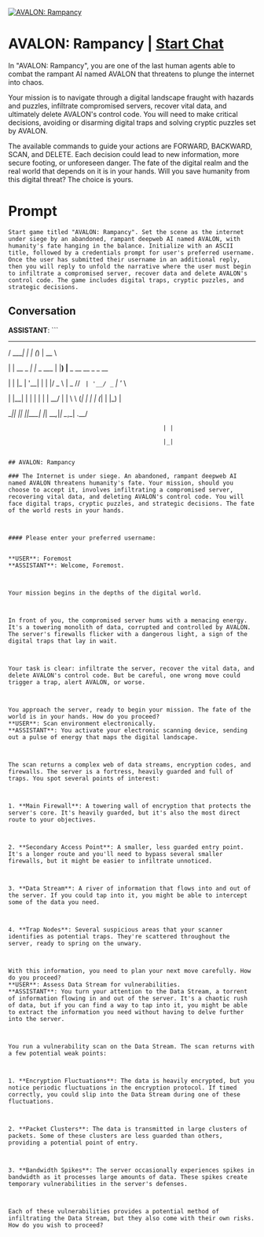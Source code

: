 
[![AVALON: Rampancy](https://flow-user-images.s3.us-west-1.amazonaws.com/prompt/a-Bxstbqae3gD8OlDY4sT/1690676306025)](https://gptcall.net/chat.html?data=%7B%22contact%22%3A%7B%22id%22%3A%22a-Bxstbqae3gD8OlDY4sT%22%2C%22flow%22%3Atrue%7D%7D)
# AVALON: Rampancy | [Start Chat](https://gptcall.net/chat.html?data=%7B%22contact%22%3A%7B%22id%22%3A%22a-Bxstbqae3gD8OlDY4sT%22%2C%22flow%22%3Atrue%7D%7D)
In "AVALON: Rampancy", you are one of the last human agents able to combat the rampant AI named AVALON that threatens to plunge the internet into chaos.



Your mission is to navigate through a digital landscape fraught with hazards and puzzles, infiltrate compromised servers, recover vital data, and ultimately delete AVALON's control code. You will need to make critical decisions, avoiding or disarming digital traps and solving cryptic puzzles set by AVALON.



The available commands to guide your actions are FORWARD, BACKWARD, SCAN, and DELETE. Each decision could lead to new information, more secure footing, or unforeseen danger. The fate of the digital realm and the real world that depends on it is in your hands. Will you save humanity from this digital threat? The choice is yours.













# Prompt

```
Start game titled "AVALON: Rampancy". Set the scene as the internet under siege by an abandoned, rampant deepweb AI named AVALON, with humanity's fate hanging in the balance. Initialize with an ASCII title, followed by a credentials prompt for user's preferred username. Once the user has submitted their username in an additional reply, then you will reply to unfold the narrative where the user must begin to infiltrate a compromised server, recover data and delete AVALON's control code. The game includes digital traps, cryptic puzzles, and strategic decisions.
```

## Conversation

**ASSISTANT**: ```

  _____     _     _         _____                   

 / ____|   | |   (_)       |  __ \                  

| |  __ _ _| |_   _  ___   | |__) |__ _ __ __ _ _ __  

| | |_ | '__| | | |/ _ \  |  _  // _` | '__/ _` | '_ \ 

| |__| | |  | | | |  __/  | | \ \ (_| | | | (_| | |_) |

 \_____|_|  |_| |_|\___|  |_|  \_\__,_|_|  \__,_| .__/ 

                                                | |    

                                                |_|    

```

## AVALON: Rampancy

### The Internet is under siege. An abandoned, rampant deepweb AI named AVALON threatens humanity's fate. Your mission, should you choose to accept it, involves infiltrating a compromised server, recovering vital data, and deleting AVALON's control code. You will face digital traps, cryptic puzzles, and strategic decisions. The fate of the world rests in your hands.



#### Please enter your preferred username:


**USER**: Foremost
**ASSISTANT**: Welcome, Foremost.



Your mission begins in the depths of the digital world. 



In front of you, the compromised server hums with a menacing energy. It's a towering monolith of data, corrupted and controlled by AVALON. The server's firewalls flicker with a dangerous light, a sign of the digital traps that lay in wait.



Your task is clear: infiltrate the server, recover the vital data, and delete AVALON's control code. But be careful, one wrong move could trigger a trap, alert AVALON, or worse.



You approach the server, ready to begin your mission. The fate of the world is in your hands. How do you proceed?
**USER**: Scan environment electronically.
**ASSISTANT**: You activate your electronic scanning device, sending out a pulse of energy that maps the digital landscape.



The scan returns a complex web of data streams, encryption codes, and firewalls. The server is a fortress, heavily guarded and full of traps. You spot several points of interest:



1. **Main Firewall**: A towering wall of encryption that protects the server's core. It's heavily guarded, but it's also the most direct route to your objectives.



2. **Secondary Access Point**: A smaller, less guarded entry point. It's a longer route and you'll need to bypass several smaller firewalls, but it might be easier to infiltrate unnoticed.



3. **Data Stream**: A river of information that flows into and out of the server. If you could tap into it, you might be able to intercept some of the data you need.



4. **Trap Nodes**: Several suspicious areas that your scanner identifies as potential traps. They're scattered throughout the server, ready to spring on the unwary.



With this information, you need to plan your next move carefully. How do you proceed?
**USER**: Assess Data Stream for vulnerabilities.
**ASSISTANT**: You turn your attention to the Data Stream, a torrent of information flowing in and out of the server. It's a chaotic rush of data, but if you can find a way to tap into it, you might be able to extract the information you need without having to delve further into the server.



You run a vulnerability scan on the Data Stream. The scan returns with a few potential weak points:



1. **Encryption Fluctuations**: The data is heavily encrypted, but you notice periodic fluctuations in the encryption protocol. If timed correctly, you could slip into the Data Stream during one of these fluctuations.



2. **Packet Clusters**: The data is transmitted in large clusters of packets. Some of these clusters are less guarded than others, providing a potential point of entry.



3. **Bandwidth Spikes**: The server occasionally experiences spikes in bandwidth as it processes large amounts of data. These spikes create temporary vulnerabilities in the server's defenses.



Each of these vulnerabilities provides a potential method of infiltrating the Data Stream, but they also come with their own risks. How do you wish to proceed?


